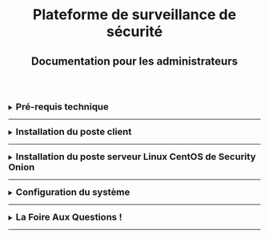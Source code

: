 <div align="center"><h1>Plateforme de surveillance de sécurité</h1></div>
<div align="center"><h2>Documentation pour les administrateurs</h2></div>
<br> 
<br>
<br>

<details>
<summary><strong><font size="+1">Pré-requis technique</font></strong></summary>

### Généralités
Disposer de :
  * Une machine serveur sous un OS Linux serveur CentOS où se trouvera Security Onion.
  * Machine clientes sous n'importe quel OS.
    Nous avons fait le choix de partir sous deux machines clientes avec deux OS différents.
    Cela nous permettra de mieux visualiser les différences entre les OS suivant ce que souhaite le client.

### Security Onion
Cliquez [ici](https://docs.securityonion.net/en/2.4/hardware.html), pour voir les spécificités requises pour une machine Security Onion. <br>
Cette documentation indiquera :
  * Configuration matérielle requise
  * Architecture du processeur
  * Spécificité minimum pour la RAM, la DATA, le nombre de cœur de CPU, ...
  * Et bien d'autres informations supplémentaires.

</details>
<HR> 

<details>
<summary><strong><font size="+1">Installation du poste client</font></strong></summary>
<br>
Ce n'est pas une obligation d'être sous un OS prédéterminé pour les machines clientes. <br>
Nous avons donc choisi de faire une démonstration sous Linux Ubuntu

### Machine Ubuntu
  * Nom : **CLILIN01**
  * Compte utilisateur : **wilder**
  * Mot de passe : **Azerty1***
  * Adresse IP fixe : **172.16.10.20/24**

</details>
<HR>

<details>
<summary><strong><font size="+1">Installation du poste serveur Linux CentOS de Security Onion</font></strong></summary>
Explication d'installation de la VM Linux CentOS Security Onion.
[lien installation](https://docs.securityonion.net/en/2.4/installation.html)

</details>

  
</details>
<HR>

<details>
<summary><strong><font size="+1">Configuration du système</font></strong></summary>
Explication de la configuration du système après installation des VM.
<br>
Côté serveur.
<br>
Côté client.
[Lien de configuration](https://docs.securityonion.net/en/2.4/configuration.html#configuration)

</details>
<HR>

<details>
<summary><strong><font size="+1">La Foire Aux Questions !</font></strong></summary>
TEXTE

</details>
<HR>
